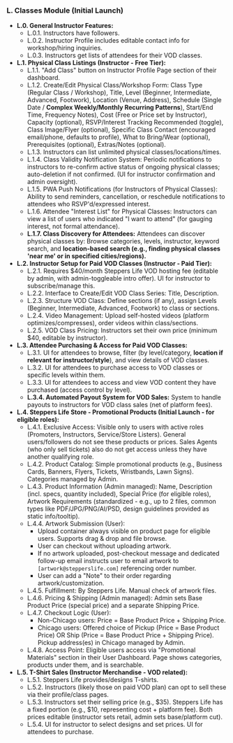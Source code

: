 ### L. Classes Module (Initial Launch)
* **L.0. General Instructor Features:**
    * L.0.1. Instructors have followers.
    * L.0.2. Instructor Profile includes editable contact info for workshop/hiring inquiries.
    * L.0.3. Instructors get lists of attendees for their VOD classes.
* **L.1. Physical Class Listings (Instructor - Free Tier):**
    * L.1.1. "Add Class" button on Instructor Profile Page section of their dashboard.
    * L.1.2. Create/Edit Physical Class/Workshop Form: Class Type (Regular Class / Workshop), Title, Level (Beginner, Intermediate, Advanced, Footwork), Location (Venue, Address), Schedule (Single Date / **Complex Weekly/Monthly Recurring Patterns**), Start/End Time, Frequency Notes), Cost (Free or Price set by Instructor), Capacity (optional), RSVP/Interest Tracking Recommended (toggle), Class Image/Flyer (optional), Specific Class Contact (encouraged email/phone, defaults to profile), What to Bring/Wear (optional), Prerequisites (optional), Extras/Notes (optional).
    * L.1.3. Instructors can list unlimited physical classes/locations/times.
    * L.1.4. Class Validity Notification System: Periodic notifications to instructors to re-confirm active status of ongoing physical classes; auto-deletion if not confirmed. (UI for instructor confirmation and admin oversight).
    * L.1.5. PWA Push Notifications (for Instructors of Physical Classes): Ability to send reminders, cancellation, or reschedule notifications to attendees who RSVP'd/expressed interest.
    * L.1.6. Attendee "Interest List" for Physical Classes: Instructors can view a list of users who indicated "I want to attend" (for gauging interest, not formal attendance).
    * **L.1.7. Class Discovery for Attendees:** Attendees can discover physical classes by: Browse categories, levels, instructor, keyword search, and **location-based search (e.g., finding physical classes 'near me' or in specified cities/regions).**
* **L.2. Instructor Setup for Paid VOD Classes (Instructor - Paid Tier):**
    * L.2.1. Requires $40/month Steppers Life VOD hosting fee (editable by admin, with admin-toggleable intro offer). UI for instructor to subscribe/manage this.
    * L.2.2. Interface to Create/Edit VOD Class Series: Title, Description.
    * L.2.3. Structure VOD Class: Define sections (if any), assign Levels (Beginner, Intermediate, Advanced, Footwork) to class or sections.
    * L.2.4. Video Management: Upload self-hosted videos (platform optimizes/compresses), order videos within class/sections.
    * L.2.5. VOD Class Pricing: Instructors set their own price (minimum $40, editable by instructor).
* **L.3. Attendee Purchasing & Access for Paid VOD Classes:**
    * L.3.1. UI for attendees to browse, filter (by level/category, **location if relevant for instructor/style**), and view details of VOD classes.
    * L.3.2. UI for attendees to purchase access to VOD classes or specific levels within them.
    * L.3.3. UI for attendees to access and view VOD content they have purchased (access control by level).
    * **L.3.4. Automated Payout System for VOD Sales:** System to handle payouts to instructors for VOD class sales (net of platform fees).
* **L.4. Steppers Life Store - Promotional Products (Initial Launch - for eligible roles):**
    * L.4.1. Exclusive Access: Visible only to users with active roles (Promoters, Instructors, Service/Store Listers). General users/followers do not see these products or prices. Sales Agents (who only sell tickets) also do not get access unless they have another qualifying role.
    * L.4.2. Product Catalog: Simple promotional products (e.g., Business Cards, Banners, Flyers, Tickets, Wristbands, Lawn Signs). Categories managed by Admin.
    * L.4.3. Product Information (Admin managed): Name, Description (incl. specs, quantity included), Special Price (for eligible roles), Artwork Requirements (standardized - e.g., up to 2 files, common types like PDF/JPG/PNG/AI/PSD, design guidelines provided as static info/tooltip).
    * L.4.4. Artwork Submission (User):
        * Upload container always visible on product page for eligible users. Supports drag & drop and file browse.
        * User can checkout without uploading artwork.
        * If no artwork uploaded, post-checkout message and dedicated follow-up email instructs user to email artwork to `[artwork@stepperslife.com]` referencing order number.
        * User can add a "Note" to their order regarding artwork/customization.
    * L.4.5. Fulfillment: By Steppers Life. Manual check of artwork files.
    * L.4.6. Pricing & Shipping (Admin managed): Admin sets Base Product Price (special price) and a separate Shipping Price.
    * L.4.7. Checkout Logic (User):
        * Non-Chicago users: Price = Base Product Price + Shipping Price.
        * Chicago users: Offered choice of Pickup (Price = Base Product Price) OR Ship (Price = Base Product Price + Shipping Price). Pickup address(es) in Chicago managed by Admin.
    * L.4.8. Access Point: Eligible users access via "Promotional Materials" section in their User Dashboard. Page shows categories, products under them, and is searchable.
* **L.5. T-Shirt Sales (Instructor Merchandise - VOD related):**
    * L.5.1. Steppers Life provides/designs T-shirts.
    * L.5.2. Instructors (likely those on paid VOD plan) can opt to sell these via their profile/class pages.
    * L.5.3. Instructors set their selling price (e.g., $35). Steppers Life has a fixed portion (e.g., $10, representing cost + platform fee). Both prices editable (instructor sets retail, admin sets base/platform cut).
    * L.5.4. UI for instructor to select designs and set prices. UI for attendees to purchase. 